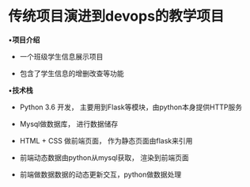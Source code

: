 传统项目演进到devops的教学项目
====================================



•**项目介绍**

- 一个班级学生信息展示项目

- 包含了学生信息的增删改查等功能





•**技术栈**

- Python 3.6 开发， 主要用到Flask等模块，由python本身提供HTTP服务

- Mysql做数据库， 进行数据储存

- HTML + CSS 做前端页面， 作为静态页面由flask来引用

- 前端动态数据由python从mysql获取， 渲染到前端页面

- 前端做数据数据的动态更新交互，python做数据处理



